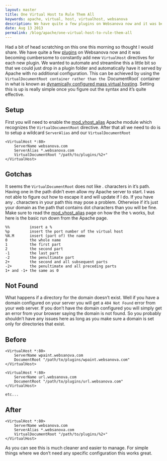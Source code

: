 ```yaml
---
layout: master
title: One Virtual Host to Rule Them All
keywords: apache, virtual, host, virtualhost, websanova 
description: We have quite a few plugins on Websanova now and it was becoming cumbersome to constantly add new VirtualHost directives for each new plugin. We wanted to automate and streamline this a little bit so that we could just drop in a plugin folder and automatically have it served by Apache with no additional configuration.
date: Aug 13 2013
permalink: /blog/apache/one-virtual-host-to-rule-them-all
---
```


Had a bit of head scratching on this one this morning so thought I would share. We have quite a few [plugins](/plugins) on Websanova now and it was becoming cumbersome to constantly add new `VirtualHost` directives for each new plugin. We wanted to automate and streamline this a little bit so that we could just drop in a plugin folder and automatically have it served by Apache with no additional configuration. This can be achieved by using the `VirtualDocumentRoot container rather than the `DocumentRoot` container in what is known as [dynamically configured mass virtual hosting](http://httpd.apache.org/docs/2.2/vhosts/mass.html). Setting this is up is really simple once you figure out the syntax and it’s quite effective.

## Setup

First you will need to enable the [mod_vhost_alias](http://httpd.apache.org/docs/2.2/mod/mod_vhost_alias.html) Apache module which recognizes the `VirtualDocumentRoot` directive. After that all we need to do is to setup a wildcard `ServerAlias` and our `VirtualDocumentRoot`

~~~
<VirtualHost *:80>
    ServerName websanova.com
    ServerAlias *.websanova.com
    VirtualDocumentRoot "/path/to/plugins/%2+"
</VirtualHost>
~~~

## Gotchas

It seems the `VirtualDocumentRoot` does not like . characters in it’s path. Having one in the path didn’t even allow my Apache server to start. I was not able to figure out how to escape it and will update if I do. If you have any . characters in your path this may pose a problem. Otherwise if it’s just your domain as the path that contains dot characters than you will be fine. Make sure to read the [mod_vhost_alias](http://httpd.apache.org/docs/2.2/mod/mod_vhost_alias.html) page on how the the `%` works, but here is the basic run down from the Apache page.

~~~
%%         insert a %
%p         insert the port number of the virtual host
%N.M       insert (part of) the name
0          the whole name
1          the first part
2          the second part
-1         the last part
-2         the penultimate part
2+         the second and all subsequent parts
-2+        the penultimate and all preceding parts
1+ and -1+ the same as 0
~~~

## Not Found

What happens if a directory for the domain doesn’t exist. Well if you have a domain configured on your server you will get a `404 Not Found` error from your web server. If you don’t have the domain configured you will simply get an error from your browser saying the domain is not found. So you probably shouldn’t have any issues here as long as you make sure a domain is set only for directories that exist.

## Before

~~~
<VirtualHost *:80>
    ServerName wpaint.websanova.com
    DocumentRoot "/path/to/plugins/wpaint.websanova.com"
</VirtualHost>

<VirtualHost *:80>
    ServerName url.websanova.com
    DocumentRoot "/path/to/plugins/url.websanova.com"
</VirtualHost>

etc...
~~~

## After

~~~
<VirtualHost *:80>
    ServerName websanova.com
    ServerAlias *.websanova.com
    VirtualDocumentRoot "/path/to/plugins/%2+"
</VirtualHost>
~~~

As you can see this is much cleaner and easier to manage. For simple things where we don’t need any specific configuration this works great.
